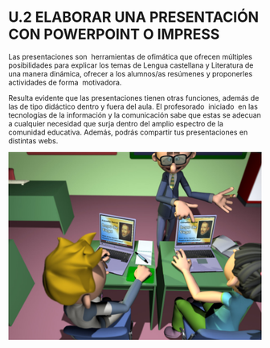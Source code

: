 # U.2 ELABORAR UNA PRESENTACIÓN CON POWERPOINT O IMPRESS

Las presentaciones son  herramientas de ofimática que ofrecen múltiples posibilidades para explicar los temas de Lengua castellana y Literatura de una manera dinámica, ofrecer a los alumnos/as resúmenes y proponerles actividades de forma  motivadora.

Resulta evidente que las presentaciones tienen otras funciones, además de las de tipo didáctico dentro y fuera del aula. El profesorado  iniciado  en las tecnologías de la información y la comunicación sabe que estas se adecuan a cualquier necesidad que surja dentro del amplio espectro de la comunidad educativa. Además, podrás compartir tus presentaciones en distintas webs. 


![Las Tic en Lengua](img/201351_a_1.jpg "Las Tic en Lengua")




